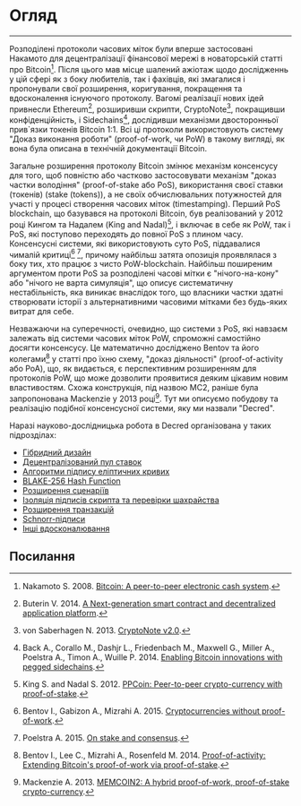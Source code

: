 # <i class="fa fa-info-circle"></i> Огляд 

---

Розподілені протоколи часових міток були вперше застосовані Накамото для децентралізації фінансової мережі в новаторській статті про Bitcoin[^1]. Після цього мав місце шалений ажіотаж щодо дослідженнь у цій сфері як з боку любителів, так і фахівців, які змагалися і пропонували свої розширення, коригування, покращення та вдосконалення існуючого протоколу. Вагомі реалізації нових ідей привнесли Ethereum[^2], розширивши скрипти, CryptoNote[^3], покращивши конфіденційність, і Sidechains[^4], дослідивши механізми двосторонньої прив`язки токенів Bitcoin 1:1. Всі ці протоколи використовують систему "Доказ виконання роботи" (proof-of-work, чи PoW) в такому вигляді, як вона була описана в технічній документації Bitcoin.

Загальне розширення протоколу Bitcoin змінює механізм консенсусу для того, щоб повністю або частково застосовувати механізм "доказ частки володіння" (proof-of-stake або PoS), використання своєї ставки (токенів) (stake (tokens)), а не своїх обчислювальних потужностей для участі у процесі створення часових міток (timestamping). Перший PoS blockchain, що базувався на протоколі Bitcoin, був реалізований у 2012 році Кингом та Надалем (King and Nadal)[^5], і включає в себе як PoW, так і PoS, які поступово переходять до повної PoS з плином часу. Консенсусні системи, які використовують суто PoS, піддавалися чималій критиці[^6] [^7], причому найбільш затята опозиція проявлялася з боку тих, хто працює з чисто PoW-blockchain. Найбільш поширеним аргументом проти PoS за розподілені часові мітки є "нічого-на-кону" або "нічого не варта симуляція", що описує систематичну нестабільність, яка виникає внаслідок того, що власники частки здатні створювати історії з альтернативними часовими мітками без будь-яких витрат для себе.

Незважаючи на суперечності, очевидно, що системи з PoS, які навзаєм залежать від системи часових міток PoW, спроможні самостійно досягти консенсусу. Це математично досліджено Bentov та його колегами[^8] у статті про їхню схему, "доказ діяльності" (proof-of-activity або PoA), що, як видається, є перспективним розширенням для протоколів PoW, що може дозволити проявитися деяким цікавим новим властивостям. Схожа конструкція, під назвою MC2, раніше була запропонована Mackenzie у 2013 році[^9]. Тут ми описуємо побудову та реалізацію подібної консенсусної системи, яку ми назвали "Decred".

Наразі науково-дослідницька робота в Decred організована у таких підрозділах:

* [Гібридний дизайн](hybrid-design.md)
* [Децентралізований пул ставок](decentralized-stake-pooling.md)
* [Алгоритми підпису еліптичних кривих](elliptic-curve-signature-algorithms.md)
* [BLAKE-256 Hash Function](blake-256-hash-function.md)
* [Розширення сценаріїв](script-extensions.md)
* [Ізоляція підписів скрипта та перевірки шахрайства](signature-script-isolation-and-fraud-proofs.md)
* [Розширення транзакцій](transaction-extensions.md)
* [Schnorr-підписи](schnorr-signatures.md)
* [Інші вдосконалювання](miscellaneous-improvements.md)

## <i class="fa fa-book"></i> Посилання 

[^1]: Nakamoto S. 2008. [Bitcoin: A peer-to-peer electronic cash system](https://decred.org/research/nakamoto2008.pdf).
[^2]: Buterin V. 2014. [A Next-generation smart contract and decentralized application platform](https://decred.org/research/buterin2014.pdf).
[^3]: von Saberhagen N. 2013. [CryptoNote v2.0](https://decred.org/research/saberhagen2013.pdf).
[^4]: Back A., Corallo M., Dashjr L., Friedenbach M., Maxwell G., Miller A., Poelstra A., Timon A., Wuille P. 2014. [Enabling Bitcoin innovations with pegged sidechains](https://decred.org/research/back2014.pdf).
[^5]: King S. and Nadal S. 2012. [PPCoin: Peer-to-peer crypto-currency with proof-of-stake](https://decred.org/research/king2012.pdf).
[^6]: Bentov I., Gabizon A., Mizrahi A. 2015. [Cryptocurrencies without proof-of-work](https://decred.org/research/bentov2015.pdf).
[^7]: Poelstra A. 2015. [On stake and consensus](https://decred.org/research/poelstra2015.pdf).
[^8]: Bentov I., Lee C., Mizrahi A., Rosenfeld M. 2014. [Proof-of-activity: Extending Bitcoin's proof-of-work via proof-of-stake](https://decred.org/research/bentov2014.pdf).
[^9]: Mackenzie A. 2013. [MEMCOIN2: A hybrid proof-of-work, proof-of-stake crypto-currency](https://decred.org/research/mackenzie2013.pdf).
